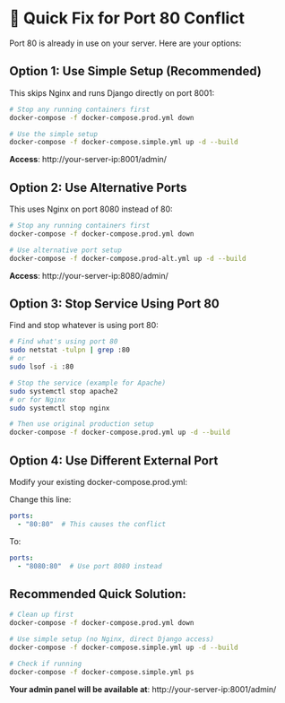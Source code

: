 # 🔧 Quick Fix for Port 80 Conflict

Port 80 is already in use on your server. Here are your options:

## Option 1: Use Simple Setup (Recommended)
This skips Nginx and runs Django directly on port 8001:

```bash
# Stop any running containers first
docker-compose -f docker-compose.prod.yml down

# Use the simple setup
docker-compose -f docker-compose.simple.yml up -d --build
```

**Access**: http://your-server-ip:8001/admin/

## Option 2: Use Alternative Ports
This uses Nginx on port 8080 instead of 80:

```bash
# Stop any running containers first
docker-compose -f docker-compose.prod.yml down

# Use alternative port setup
docker-compose -f docker-compose.prod-alt.yml up -d --build
```

**Access**: http://your-server-ip:8080/admin/

## Option 3: Stop Service Using Port 80
Find and stop whatever is using port 80:

```bash
# Find what's using port 80
sudo netstat -tulpn | grep :80
# or
sudo lsof -i :80

# Stop the service (example for Apache)
sudo systemctl stop apache2
# or for Nginx
sudo systemctl stop nginx

# Then use original production setup
docker-compose -f docker-compose.prod.yml up -d --build
```

## Option 4: Use Different External Port
Modify your existing docker-compose.prod.yml:

Change this line:
```yaml
ports:
  - "80:80"  # This causes the conflict
```

To:
```yaml
ports:
  - "8080:80"  # Use port 8080 instead
```

## Recommended Quick Solution:

```bash
# Clean up first
docker-compose -f docker-compose.prod.yml down

# Use simple setup (no Nginx, direct Django access)
docker-compose -f docker-compose.simple.yml up -d --build

# Check if running
docker-compose -f docker-compose.simple.yml ps
```

**Your admin panel will be available at**: http://your-server-ip:8001/admin/

